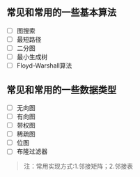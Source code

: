 ## 常见和常用的一些基本算法
- [ ] 图搜索
- [ ] 最短路径
- [ ] 二分图
- [ ] 最小生成树
- [ ] Floyd-Warshall算法
## 常见和常用的一些数据类型
- [ ] 无向图
- [ ] 有向图
- [ ] 带权图
- [ ] 稀疏图
- [ ] 位图
- [ ] 布隆过滤器
> 注：常用实现方式:1.邻接矩阵；2.邻接表 

